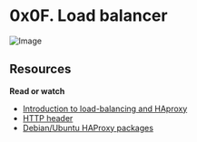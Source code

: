# 0x0F. Load balancer

![Image](https://s3.amazonaws.com/intranet-projects-files/holbertonschool-sysadmin_devops/275/qfdked8.png)

## Resources
**Read or watch**
- [Introduction to load-balancing and HAproxy](https://www.digitalocean.com/community/tutorials/an-introduction-to-haproxy-and-load-balancing-concepts)
- [HTTP header](https://www.techopedia.com/definition/27178/http-header)
- [Debian/Ubuntu HAProxy packages](https://haproxy.debian.net/)

